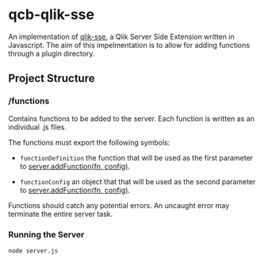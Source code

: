# qcb-qlik-sse

An implementation of [qlik-sse](https://github.com/miralemd/qlik-sse), a Qlik Server Side Extension written in Javascript. The aim of this impelmentation is to allow for adding functions through a plugin directory. 

## Project Structure

### /functions
  
Contains functions to be added to the server. Each function is written as an individual .js files.

The functions must export the following symbols:

*  `functionDefinition`  the function that will be used as the first parameter to [server.addFunction(fn, config)](https://github.com/miralemd/qlik-sse/blob/master/docs/api.md).

* `functionConfig` an object that that will be used as the second parameter to [server.addFunction(fn, config)](https://github.com/miralemd/qlik-sse/blob/master/docs/api.md).

Functions should catch any potential errors.  An uncaught error may terminate the entire server task. 

### Running the Server
`node server.js`
